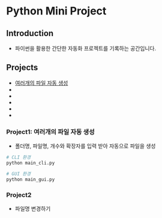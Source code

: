 # Python Mini Project

## Introduction
- 파이썬을 활용한 간단한 자동화 프로젝트를 기록하는 공간입니다. 

## Projects
- [여러개의 파일 자동 생성](./project1/)
- []()
- []()
- []()
- []()
- []()

### Project1: 여러개의 파일 자동 생성

- 폴더명, 파일명, 개수와 확장자를 입력 받아 자동으로 파일을 생성

``` python
# CLI 환경
python main_cli.py

# GUI 환경
python main_gui.py
```

### Project2

- 파일명 변경하기

